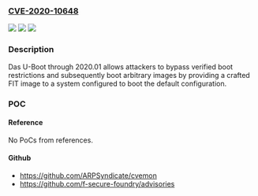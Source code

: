 ### [CVE-2020-10648](https://cve.mitre.org/cgi-bin/cvename.cgi?name=CVE-2020-10648)
![](https://img.shields.io/static/v1?label=Product&message=n%2Fa&color=blue)
![](https://img.shields.io/static/v1?label=Version&message=n%2Fa&color=blue)
![](https://img.shields.io/static/v1?label=Vulnerability&message=n%2Fa&color=brighgreen)

### Description

Das U-Boot through 2020.01 allows attackers to bypass verified boot restrictions and subsequently boot arbitrary images by providing a crafted FIT image to a system configured to boot the default configuration.

### POC

#### Reference
No PoCs from references.

#### Github
- https://github.com/ARPSyndicate/cvemon
- https://github.com/f-secure-foundry/advisories

